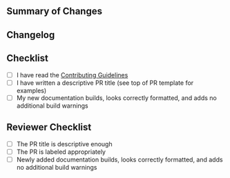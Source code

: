 <!-- Thank you for contributing to ManimCommunity!
Before filling in the details, ensure:
- The title of your PR gives a descriptive summary to end-users. Some examples:
  - Fixed last animations not running to completion
  - Added gradient support and documentation for SVG files
-->
## Summary of Changes

## Changelog 
<!-- Optional: more descriptive changelog entry than just the title for the upcoming
release. Write RST between the following start and end comments.-->
<!--changelog-start-->
<!--changelog-end-->

## Checklist
- [ ] I have read the [Contributing Guidelines](https://docs.manim.community/en/latest/contributing.html)
- [ ] I have written a descriptive PR title (see top of PR template for examples)
- [ ] My new documentation builds, looks correctly formatted, and adds no additional build warnings

<!-- Do not modify the lines below. These are for the reviewers of your PR -->
## Reviewer Checklist
- [ ] The PR title is descriptive enough
- [ ] The PR is labeled appropriately
- [ ] Newly added documentation builds, looks correctly formatted, and adds no additional build warnings
